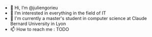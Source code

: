 - 👋 Hi, I’m @juliengorieu
- 👀 I’m interested in everything in the field of IT
- 🌱 I'm currently a master's student in computer science at Claude Bernard University in Lyon 
- 📫 How to reach me : TODO

<!---
juliengorieu/juliengorieu is a ✨ special ✨ repository because its `README.md` (this file) appears on your GitHub profile.
You can click the Preview link to take a look at your changes.
--->
